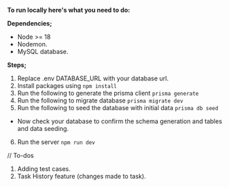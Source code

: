 **To run locally here's what you need to do:**

**Dependencies;**

 - Node >= 18
 - Nodemon.
 - MySQL database.
 
 **Steps;**
 
 1. Replace .env DATABASE_URL with your database url.
 2. Install packages using ```npm install```
 3. Run the following to generate the prisma client ```prisma generate```
 4. Run the following to migrate database ```prisma migrate dev```
 5. Run the following to seed the database with initial data ```prisma db seed```
  
 - Now check your database to confirm the schema generation and tables and data seeding.
 
 6. Run the server ```npm run dev```

// To-dos

1. Adding test cases.
2. Task History feature (changes made to task).